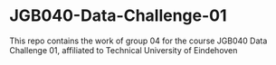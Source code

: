 # JGB040-Data-Challenge-01
This repo contains the work of group 04 for the course JGB040 Data Challenge 01, affiliated to Technical University of Eindehoven

